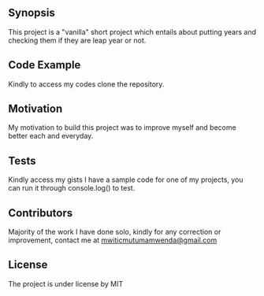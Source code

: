 ## Synopsis
This project is a "vanilla" short project which entails about putting years and checking them if they are leap year or not.

## Code Example
Kindly to access my codes clone the repository.

## Motivation
My motivation to build this project was to improve myself and become better each and everyday.

## Tests
Kindly access my gists I have a sample code for one of my projects, you can run it through console.log() to test.

## Contributors
Majority of the work I have done solo, kindly for any correction or improvement, contact me at mwiticmutumamwenda@gmail.com

## License
The project is under license by MIT
